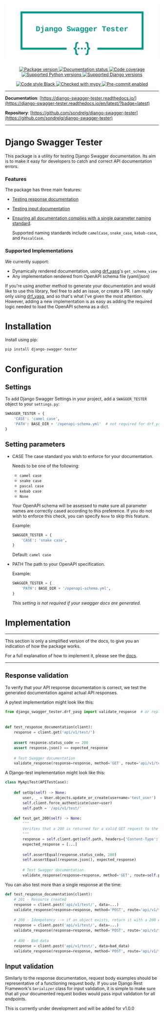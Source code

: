<p align="center">
  <a><img width="750px" src="docs/img/readme_logo4.png" alt='logo'></a>
</p>

<p align="center">
<a href="https://pypi.org/project/django-swagger-tester/">
    <img src="https://img.shields.io/pypi/v/django-swagger-tester.svg" alt="Package version">
</a>
<a href="https://django-swagger-tester.readthedocs.io/en/latest/?badge=latest">
    <img src="https://readthedocs.org/projects/django-swagger-tester/badge/?version=latest" alt="Documentation status">
</a>
<a href="https://codecov.io/gh/sondrelg/django-swagger-tester">
    <img src="https://codecov.io/gh/sondrelg/django-swagger-tester/branch/master/graph/badge.svg" alt="Code coverage">
</a>
<a href="https://pypi.org/project/django-swagger-tester/">
    <img src="https://img.shields.io/pypi/pyversions/django-swagger-tester.svg" alt="Supported Python versions">
</a>
<a href="https://pypi.python.org/pypi/django-swagger-tester">
    <img src="https://img.shields.io/pypi/djversions/django-swagger-tester.svg" alt="Supported Django versions">
</a>
</p>
<p align="center">
<a href="https://pypi.org/project/django-swagger-tester/">
    <img src="https://img.shields.io/badge/code%20style-black-000000.svg" alt="Code style Black">
</a>
<a href="http://mypy-lang.org/">
    <img src="http://www.mypy-lang.org/static/mypy_badge.svg" alt="Checked with mypy">
</a>
<a href="https://github.com/pre-commit/pre-commit">
    <img src="https://img.shields.io/badge/pre--commit-enabled-brightgreen?logo=pre-commit&logoColor=white" alt="Pre-commit enabled">
</a>
</p>

---

**Documentation**: [https://django-swagger-tester.readthedocs.io/](https://django-swagger-tester.readthedocs.io/en/latest/?badge=latest)

**Repository**: [https://github.com/sondrelg/django-swagger-tester](https://github.com/sondrelg/django-swagger-tester)

---

# Django Swagger Tester

This package is a utility for testing Django Swagger documentation. Its aim is to make it easy for developers to catch and correct API documentation errors.

### Features
The package has three main features:

- [Testing response documentation](https://django-swagger-tester.readthedocs.io/en/latest/testing_with_django_swagger_tester.html#response-validation)

- [Testing input documentation](https://django-swagger-tester.readthedocs.io/en/latest/testing_with_django_swagger_tester.html#input-validation)

- [Ensuring all documentation complies with a single parameter naming standard](https://django-swagger-tester.readthedocs.io/en/latest/testing_with_django_swagger_tester.html#case-checking).

    Supported naming standards include `camelCase`, `snake_case`, `kebab-case`, and `PascalCase`.

### Supported Implementations

We currently support:

- Dynamically rendered documentation, using [drf_yasg](https://github.com/axnsan12/drf-yasg)'s `get_schema_view`
- Any implementation rendered from OpenAPI schema file (yaml/json)

If you're using another method to generate your documentation and would like to use this library, feel free to add an issue, or create a PR. I am really only using [drf_yasg](https://github.com/axnsan12/drf-yasg), and so that's what I've given the most attention. However, adding a new implementation is as easy as adding the required logic needed to load the OpenAPI schema as a dict.

# Installation

Install using pip:

```python
pip install django-swagger-tester
```


# Configuration


## Settings


To add Django Swagger Settings in your project, add a ``SWAGGER_TESTER`` object to your ``settings.py``:

```python
SWAGGER_TESTER = {
    'CASE': 'camel case',
    'PATH': BASE_DIR + '/openapi-schema.yml'  # not required for drf_yasg implementations
}
```

## Setting parameters

* CASE
    The case standard you wish to enforce for your documentation.

    Needs to be one of the following:

    * `camel case`
    * `snake case`
    * `pascal case`
    * `kebab case`
    * `None`

    Your OpenAPI schema will be assessed to make sure all parameter names are correctly cased according to this preference.
    If you do not wish to enforce this check, you can specify `None` to skip this feature.

    Example:

    ```python
    SWAGGER_TESTER = {
        'CASE': 'snake case',
    }
    ```

    Default: `camel case`

* PATH
    The path to your OpenAPI specification.

    Example:

    ```python
    SWAGGER_TESTER = {
        'PATH': BASE_DIR + '/openapi-schema.yml',
    }
    ```

    *This setting is not required if your swagger docs are generated.*

# Implementation

---

This section is only a simplified version of the docs, to give you an indication of how the package works.

For a full explanation of how to implement it, please see the [docs](https://django-swagger-tester.readthedocs.io/).

---

## Response validation

To verify that your API response documentation is correct, we test the generated documentation against actual API responses.

A pytest implementation might look like this:

```python
from django_swagger_tester.drf_yasg import validate_response  # or replace drf_yasg with `static_schema`


def test_response_documentation(client):
    response = client.get('api/v1/test/')

    assert response.status_code == 200
    assert response.json() == expected_response

    # Test Swagger documentation
    validate_response(response=response, method='GET', route='api/v1/test/', ignore_case=[])
```

A Django-test implementation might look like this:

```python
class MyApiTest(APITestCase):

    def setUp(self) -> None:
        user, _ = User.objects.update_or_create(username='test_user')
        self.client.force_authenticate(user=user)
        self.path = '/api/v1/test/'

    def test_get_200(self) -> None:
        """
        Verifies that a 200 is returned for a valid GET request to the /test/ endpoint.
        """
        response = self.client.get(self.path, headers={'Content-Type': 'application/json'})
        expected_response = [...]

        self.assertEqual(response.status_code, 200)
        self.assertEqual(response.json(), expected_response)

        # Test Swagger documentation
        validate_response(response=response, method='GET', route=self.path, ignore_case=[])
```

You can also test more than a single response at the time:

```python
def test_response_documentation(client):
    # 201 - Resource created
    response = client.post('api/v1/test/', data=...)
    validate_response(response=response, method='POST', route='api/v1/test/', ignore_case=[])

    # 200 - Idempotency --> if an object exists, return it with a 200 without creating a new resource
    response = client.post('api/v1/test/', data=...)
    validate_response(response=response, method='POST', route='api/v1/test/', ignore_case=[])

    # 400 - Bad data
    response = client.post('api/v1/test/', data=bad_data)
    validate_response(response=response, method='POST', route='api/v1/test/', ignore_case=[])
```


## Input validation

Similarly to the response documentation, request body examples should be representative of a functioning request body. If you use Django Rest Framework's `Serializer` class for input validation, it is simple to make sure that all your documented request bodies would pass input validation for all endpoints.

This is currently under development and will be added for v1.0.0
